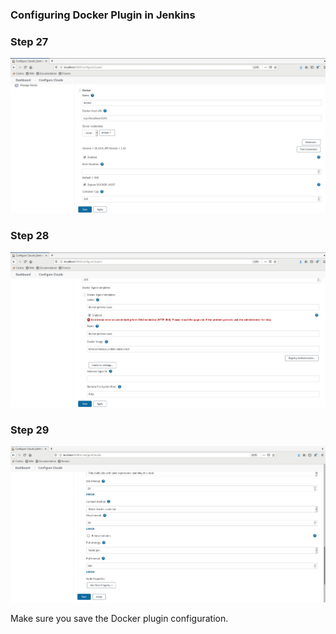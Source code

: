 ### Configuring Docker Plugin in Jenkins

### Step 27
![Step27](27.jpg)

### Step 28
![Step27](28.jpg)

### Step 29
![Step27](29.jpg)

Make sure you save the Docker plugin configuration.
